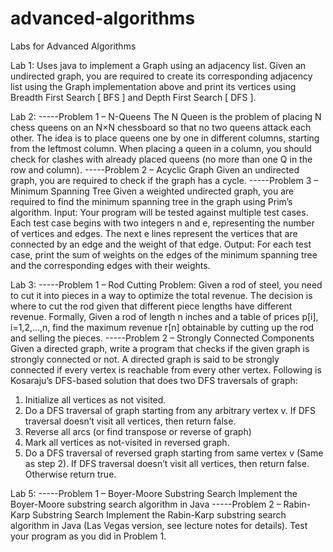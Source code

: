 # advanced-algorithms
Labs for Advanced Algorithms

Lab 1: 
Uses java to implement a Graph using an adjacency list.
Given an undirected graph, you are required to create its corresponding adjacency list using the
Graph implementation above and print its vertices using Breadth First Search [ BFS ] and Depth
First Search [ DFS ].

Lab 2: 
-----Problem 1 – N-Queens
The N Queen is the problem of placing N chess queens on an N×N chessboard so that no two
queens attack each other.
The idea is to place queens one by one in different columns, starting from the leftmost column.
When placing a queen in a column, you should check for clashes with already placed queens (no
more than one Q in the row and column).
-----Problem 2 – Acyclic Graph
Given an undirected graph, you are required to check if the graph has a cycle.
-----Problem 3 – Minimum Spanning Tree
Given a weighted undirected graph, you are required to find the minimum spanning tree in the
graph using Prim’s algorithm.
Input: Your program will be tested against multiple test cases. Each test case begins with two
integers n and e, representing the number of vertices and edges. The next e lines represent the
vertices that are connected by an edge and the weight of that edge.
Output: For each test case, print the sum of weights on the edges of the minimum spanning tree
and the corresponding edges with their weights.

Lab 3:
-----Problem 1 – Rod Cutting Problem:
Given a rod of steel, you need to cut it into pieces in a way to optimize the total revenue. The
decision is where to cut the rod given that different piece lengths have different revenue.
Formally,
Given a rod of length n inches and a table of prices p[i], i=1,2,...,n, find the maximum revenue
r[n] obtainable by cutting up the rod and selling the pieces.
-----Problem 2 – Strongly Connected Components
Given a directed graph, write a program that checks if the given graph is strongly connected
or not. A directed graph is said to be strongly connected if every vertex is reachable from
every other vertex.
Following is Kosaraju’s DFS-based solution that does two DFS traversals of graph:
1. Initialize all vertices as not visited.
2. Do a DFS traversal of graph starting from any arbitrary vertex v. If DFS traversal doesn’t
visit all vertices, then return false.
3. Reverse all arcs (or find transpose or reverse of graph)
4. Mark all vertices as not-visited in reversed graph.
5. Do a DFS traversal of reversed graph starting from same vertex v (Same as step 2). If
DFS traversal doesn’t visit all vertices, then return false. Otherwise return true.


Lab 5:
-----Problem 1 – Boyer-Moore Substring Search
Implement the Boyer-Moore substring search algorithm in Java
-----Problem 2 – Rabin-Karp Substring Search
Implement the Rabin-Karp substring search algorithm in Java (Las Vegas version, see lecture
notes for details). Test your program as you did in Problem 1.


